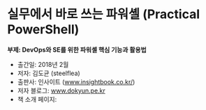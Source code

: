 # 실무에서 바로 쓰는 파워셸 (Practical PowerShell)
**부제: DevOps와 SE를 위한 파워셸 핵심 기능과 활용법**

- 출간일: 2018년 2월  
- 저자: 김도균 (steelflea)  
- 출판사: 인사이트 (www.insightbook.co.kr/)  
- 저자 블로그: www.dokyun.pe.kr  
- 책 소개 페이지:  
